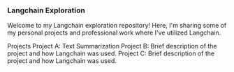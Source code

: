 ### Langchain Exploration
Welcome to my Langchain exploration repository! Here, I'm sharing some of my personal projects and professional work where I've utilized Langchain.

Projects
Project A: Text Summarization
Project B: Brief description of the project and how Langchain was used.
Project C: Brief description of the project and how Langchain was used.
